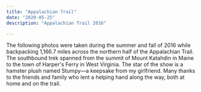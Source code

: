 ```yaml
---
title: "Appalachian Trail"
date: "2020-05-25"
description: "Appalachian Trail 2016"

---
```


The following photos were taken during the summer and fall of 2016 while backpacking 1,166.7 miles across the northern half of the Appalachian Trail⁠. The southbound trek spanned from the summit of Mount Katahdin in Maine to the town of Harper's Ferry in West Virginia. The star of the show is a hamster plush named Stumpy—a keepsake from my girlfriend. Many thanks to the friends and family who lent a helping hand along the way, both at home and on the trail.

